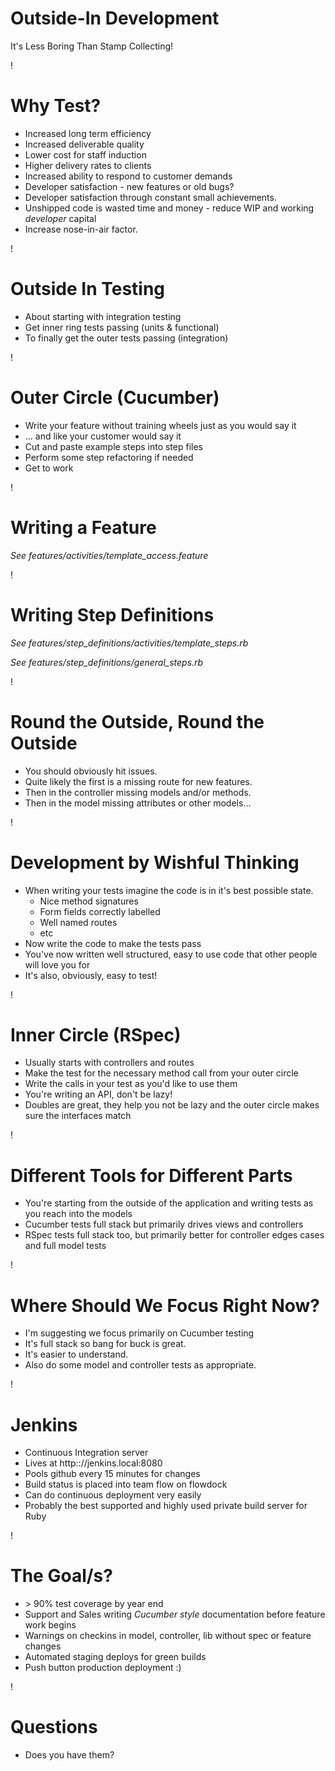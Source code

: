 # Outside-In Development

It's Less Boring Than Stamp Collecting!

!

# Why Test?

* Increased long term efficiency
* Increased deliverable quality
* Lower cost for staff induction
* Higher delivery rates to clients
* Increased ability to respond to customer demands
* Developer satisfaction - new features or old bugs?
* Developer satisfaction through constant small achievements. 
* Unshipped code is wasted time and money - reduce WIP and working *developer* capital
* Increase nose-in-air factor. 

!

# Outside In Testing

* About starting with integration testing
* Get inner ring tests passing (units & functional)
* To finally get the outer tests passing (integration)

!

# Outer Circle (Cucumber)

* Write your feature without training wheels just as you would say it
* ... and like your customer would say it
* Cut and paste example steps into step files
* Perform some step refactoring if needed
* Get to work

!

# Writing a Feature

*See features/activities/template_access.feature*

!

# Writing Step Definitions

*See features/step_definitions/activities/template_steps.rb*

*See features/step_definitions/general_steps.rb*

!

# Round the Outside, Round the Outside

* You should obviously hit issues.
* Quite likely the first is a missing route for new features.
* Then in the controller missing models and/or methods.
* Then in the model missing attributes or other models...

!

# Development by Wishful Thinking

* When writing your tests imagine the code is in it's best possible state. 
  * Nice method signatures
  * Form fields correctly labelled
  * Well named routes
  * etc
* Now write the code to make the tests pass
* You've now written well structured, easy to use code that other people will love you for 
* It's also, obviously, easy to test!

!

# Inner Circle (RSpec)

* Usually starts with controllers and routes
* Make the test for the necessary method call from your outer circle
* Write the calls in your test as you'd like to use them
* You're writing an API, don't be lazy!
* Doubles are great, they help you not be lazy and the outer circle makes sure the interfaces match

!

# Different Tools for Different Parts

* You're starting from the outside of the application and writing tests as you reach into the models
* Cucumber tests full stack but primarily drives views and controllers
* RSpec tests full stack too, but primarily better for controller edges cases and full model tests

!

# Where Should We Focus Right Now?

* I'm suggesting we focus primarily on Cucumber testing
* It's full stack so bang for buck is great. 
* It's easier to understand.
* Also do some model and controller tests as appropriate.

!

# Jenkins

* Continuous Integration server
* Lives at http:://jenkins.local:8080
* Pools github every 15 minutes for changes
* Build status is placed into team flow on flowdock
* Can do continuous deployment very easily
* Probably the best supported and highly used private build server for Ruby

!

# The Goal/s?

* \> 90% test coverage by year end
* Support and Sales writing *Cucumber style* documentation before feature work begins
* Warnings on checkins in model, controller, lib without spec or feature changes
* Automated staging deploys for green builds
* Push button production deployment :)

!

Questions
===
* Does you have them?

